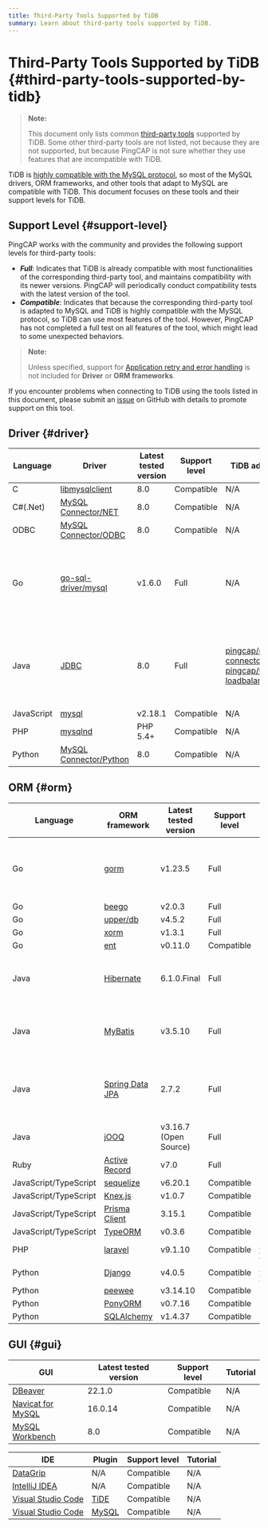 ```yaml
---
title: Third-Party Tools Supported by TiDB
summary: Learn about third-party tools supported by TiDB.
---
```


# Third-Party Tools Supported by TiDB {#third-party-tools-supported-by-tidb}

> **Note:**
>
> This document only lists common [third-party tools](https://en.wikipedia.org/wiki/Third-party_source) supported by TiDB. Some other third-party tools are not listed, not because they are not supported, but because PingCAP is not sure whether they use features that are incompatible with TiDB.

TiDB is [highly compatible with the MySQL protocol](/mysql-compatibility.md), so most of the MySQL drivers, ORM frameworks, and other tools that adapt to MySQL are compatible with TiDB. This document focuses on these tools and their support levels for TiDB.

## Support Level {#support-level}

PingCAP works with the community and provides the following support levels for third-party tools:

-   ***Full***: Indicates that TiDB is already compatible with most functionalities of the corresponding third-party tool, and maintains compatibility with its newer versions. PingCAP will periodically conduct compatibility tests with the latest version of the tool.
-   ***Compatible***: Indicates that because the corresponding third-party tool is adapted to MySQL and TiDB is highly compatible with the MySQL protocol, so TiDB can use most features of the tool. However, PingCAP has not completed a full test on all features of the tool, which might lead to some unexpected behaviors.

> **Note:**
>
> Unless specified, support for [Application retry and error handling](/develop/dev-guide-transaction-troubleshoot.md#application-retry-and-error-handling) is not included for **Driver** or <strong>ORM frameworks</strong>.

If you encounter problems when connecting to TiDB using the tools listed in this document, please submit an [issue](https://github.com/pingcap/tidb/issues/new?assignees=&#x26;labels=type%2Fquestion&#x26;template=general-question.md) on GitHub with details to promote support on this tool.

## Driver {#driver}

| Language   | Driver                                                                           | Latest tested version | Support level | TiDB adapter                                                                                                                                                                   | Tutorial                                                                                        |
| ---------- | -------------------------------------------------------------------------------- | --------------------- | ------------- | ------------------------------------------------------------------------------------------------------------------------------------------------------------------------------ | ----------------------------------------------------------------------------------------------- |
| C          | [libmysqlclient](https://dev.mysql.com/doc/c-api/8.0/en/c-api-introduction.html) | 8.0                   | Compatible    | N/A                                                                                                                                                                            | N/A                                                                                             |
| C#(.Net)   | [MySQL Connector/NET](https://downloads.mysql.com/archives/c-net/)               | 8.0                   | Compatible    | N/A                                                                                                                                                                            | N/A                                                                                             |
| ODBC       | [MySQL Connector/ODBC](https://downloads.mysql.com/archives/c-odbc/)             | 8.0                   | Compatible    | N/A                                                                                                                                                                            | N/A                                                                                             |
| Go         | [go-sql-driver/mysql](https://github.com/go-sql-driver/mysql)                    | v1.6.0                | Full          | N/A                                                                                                                                                                            | [Build a Simple CRUD App with TiDB and Golang](/develop/dev-guide-sample-application-golang.md) |
| Java       | [JDBC](https://dev.mysql.com/downloads/connector/j/)                             | 8.0                   | Full          | [pingcap/mysql-connector-j](/develop/dev-guide-choose-driver-or-orm.md#java-drivers) <br/> [pingcap/tidb-loadbalance](/develop/dev-guide-choose-driver-or-orm.md#java-drivers) | [Build a Simple CRUD App with TiDB and Java](/develop/dev-guide-sample-application-java.md)     |
| JavaScript | [mysql](https://github.com/mysqljs/mysql)                                        | v2.18.1               | Compatible    | N/A                                                                                                                                                                            | N/A                                                                                             |
| PHP        | [mysqlnd](https://dev.mysql.com/downloads/connector/php-mysqlnd/)                | PHP 5.4+              | Compatible    | N/A                                                                                                                                                                            | N/A                                                                                             |
| Python     | [MySQL Connector/Python](https://downloads.mysql.com/archives/c-python/)         | 8.0                   | Compatible    | N/A                                                                                                                                                                            | N/A                                                                                             |

## ORM {#orm}

| Language              | ORM framework                                                             | Latest tested version | Support level | TiDB adapter                                           | Tutorial                                                                                           |
| --------------------- | ------------------------------------------------------------------------- | --------------------- | ------------- | ------------------------------------------------------ | -------------------------------------------------------------------------------------------------- |
| Go                    | [gorm](https://github.com/go-gorm/gorm)                                   | v1.23.5               | Full          | N/A                                                    | [Build a Simple CRUD App with TiDB and Golang](/develop/dev-guide-sample-application-golang.md)    |
| Go                    | [beego](https://github.com/beego/beego)                                   | v2.0.3                | Full          | N/A                                                    | N/A                                                                                                |
| Go                    | [upper/db](https://github.com/upper/db)                                   | v4.5.2                | Full          | N/A                                                    | N/A                                                                                                |
| Go                    | [xorm](https://gitea.com/xorm/xorm)                                       | v1.3.1                | Full          | N/A                                                    | N/A                                                                                                |
| Go                    | [ent](https://github.com/ent/ent)                                         | v0.11.0               | Compatible    | N/A                                                    | N/A                                                                                                |
| Java                  | [Hibernate](https://hibernate.org/orm/)                                   | 6.1.0.Final           | Full          | N/A                                                    | [Build a Simple CRUD App with TiDB and Java](/develop/dev-guide-sample-application-java.md)        |
| Java                  | [MyBatis](https://mybatis.org/mybatis-3/)                                 | v3.5.10               | Full          | N/A                                                    | [Build a Simple CRUD App with TiDB and Java](/develop/dev-guide-sample-application-java.md)        |
| Java                  | [Spring Data JPA](https://spring.io/projects/spring-data-jpa/)            | 2.7.2                 | Full          | N/A                                                    | [Build a TiDB Application Using Spring Boot](/develop/dev-guide-sample-application-spring-boot.md) |
| Java                  | [jOOQ](https://github.com/jOOQ/jOOQ)                                      | v3.16.7 (Open Source) | Full          | N/A                                                    | N/A                                                                                                |
| Ruby                  | [Active Record](https://guides.rubyonrails.org/active_record_basics.html) | v7.0                  | Full          | N/A                                                    | N/A                                                                                                |
| JavaScript/TypeScript | [sequelize](https://www.npmjs.com/package/sequelize)                      | v6.20.1               | Compatible    | N/A                                                    | N/A                                                                                                |
| JavaScript/TypeScript | [Knex.js](https://knexjs.org/)                                            | v1.0.7                | Compatible    | N/A                                                    | N/A                                                                                                |
| JavaScript/TypeScript | [Prisma Client](https://www.prisma.io/)                                   | 3.15.1                | Compatible    | N/A                                                    | N/A                                                                                                |
| JavaScript/TypeScript | [TypeORM](https://www.npmjs.com/package/typeorm)                          | v0.3.6                | Compatible    | N/A                                                    | N/A                                                                                                |
| PHP                   | [laravel](https://laravel.com/)                                           | v9.1.10               | Compatible    | [laravel-tidb](https://github.com/colopl/laravel-tidb) | N/A                                                                                                |
| Python                | [Django](https://pypi.org/project/Django/)                                | v4.0.5                | Compatible    | [django-tidb](https://github.com/pingcap/django-tidb)  | N/A                                                                                                |
| Python                | [peewee](https://github.com/coleifer/peewee/)                             | v3.14.10              | Compatible    | N/A                                                    | N/A                                                                                                |
| Python                | [PonyORM](https://ponyorm.org/)                                           | v0.7.16               | Compatible    | N/A                                                    | N/A                                                                                                |
| Python                | [SQLAlchemy](https://www.sqlalchemy.org/)                                 | v1.4.37               | Compatible    | N/A                                                    | N/A                                                                                                |

## GUI {#gui}

| GUI                                                          | Latest tested version | Support level | Tutorial |
| ------------------------------------------------------------ | --------------------- | ------------- | -------- |
| [DBeaver](https://dbeaver.io/)                               | 22.1.0                | Compatible    | N/A      |
| [Navicat for MySQL](https://www.navicat.com/)                | 16.0.14               | Compatible    | N/A      |
| [MySQL Workbench](https://www.mysql.com/products/workbench/) | 8.0                   | Compatible    | N/A      |

| IDE                                                  | Plugin                                                                                  | Support level | Tutorial |
| ---------------------------------------------------- | --------------------------------------------------------------------------------------- | ------------- | -------- |
| [DataGrip](https://www.jetbrains.com/datagrip/)      | N/A                                                                                     | Compatible    | N/A      |
| [IntelliJ IDEA](https://www.jetbrains.com/idea/)     | N/A                                                                                     | Compatible    | N/A      |
| [Visual Studio Code](https://code.visualstudio.com/) | [TiDE](https://marketplace.visualstudio.com/items?itemName=dragonly.ticode)             | Compatible    | N/A      |
| [Visual Studio Code](https://code.visualstudio.com/) | [MySQL](https://marketplace.visualstudio.com/items?itemName=formulahendry.vscode-mysql) | Compatible    | N/A      |
